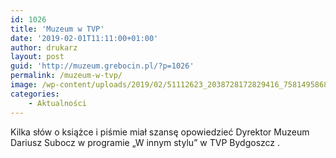 ```yaml
---
id: 1026
title: 'Muzeum w TVP'
date: '2019-02-01T11:11:00+01:00'
author: drukarz
layout: post
guid: 'http://muzeum.grebocin.pl/?p=1026'
permalink: /muzeum-w-tvp/
image: /wp-content/uploads/2019/02/51112623_2038728172829416_7581495868834971648_o.jpg
categories:
    - Aktualności
---
```


Kilka słów o książce i piśmie miał szansę opowiedzieć Dyrektor Muzeum Dariusz Subocz w programie „W innym stylu” w TVP Bydgoszcz .